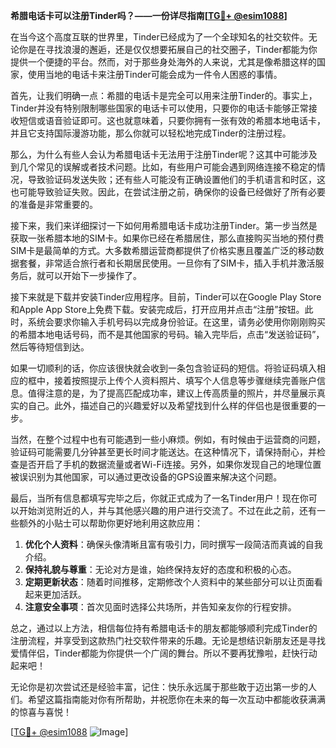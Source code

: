 **希腊电话卡可以注册Tinder吗？——一份详尽指南[[TG💪+ @esim1088](https://t.me/s/esim1088)]**

在当今这个高度互联的世界里，Tinder已经成为了一个全球知名的社交软件。无论你是在寻找浪漫的邂逅，还是仅仅想要拓展自己的社交圈子，Tinder都能为你提供一个便捷的平台。然而，对于那些身处海外的人来说，尤其是像希腊这样的国家，使用当地的电话卡来注册Tinder可能会成为一件令人困惑的事情。

首先，让我们明确一点：希腊的电话卡是完全可以用来注册Tinder的。事实上，Tinder并没有特别限制哪些国家的电话卡可以使用，只要你的电话卡能够正常接收短信或语音验证即可。这也就意味着，只要你拥有一张有效的希腊本地电话卡，并且它支持国际漫游功能，那么你就可以轻松地完成Tinder的注册过程。

那么，为什么有些人会认为希腊电话卡无法用于注册Tinder呢？这其中可能涉及到几个常见的误解或者技术问题。比如，有些用户可能会遇到网络连接不稳定的情况，导致验证码发送失败；还有些人可能没有正确设置他们的手机语言和时区，这也可能导致验证失败。因此，在尝试注册之前，确保你的设备已经做好了所有必要的准备是非常重要的。

接下来，我们来详细探讨一下如何用希腊电话卡成功注册Tinder。第一步当然是获取一张希腊本地的SIM卡。如果你已经在希腊居住，那么直接购买当地的预付费SIM卡是最简单的方式。大多数希腊运营商都提供了价格实惠且覆盖广泛的移动数据套餐，非常适合旅行者和长期居民使用。一旦你有了SIM卡，插入手机并激活服务后，就可以开始下一步操作了。

接下来就是下载并安装Tinder应用程序。目前，Tinder可以在Google Play Store和Apple App Store上免费下载。安装完成后，打开应用并点击“注册”按钮。此时，系统会要求你输入手机号码以完成身份验证。在这里，请务必使用你刚刚购买的希腊本地电话号码，而不是其他国家的号码。输入完毕后，点击“发送验证码”，然后等待短信到达。

如果一切顺利的话，你应该很快就会收到一条包含验证码的短信。将验证码填入相应的框中，接着按照提示上传个人资料照片、填写个人信息等步骤继续完善账户信息。值得注意的是，为了提高匹配成功率，建议上传高质量的照片，并尽量展示真实的自己。此外，描述自己的兴趣爱好以及希望找到什么样的伴侣也是很重要的一步。

当然，在整个过程中也有可能遇到一些小麻烦。例如，有时候由于运营商的问题，验证码可能需要几分钟甚至更长时间才能送达。在这种情况下，请保持耐心，并检查是否开启了手机的数据流量或者Wi-Fi连接。另外，如果你发现自己的地理位置被误识别为其他国家，可以通过更改设备的GPS设置来解决这个问题。

最后，当所有信息都填写完毕之后，你就正式成为了一名Tinder用户！现在你可以开始浏览附近的人，并与其他感兴趣的用户进行交流了。不过在此之前，还有一些额外的小贴士可以帮助你更好地利用这款应用：

1. **优化个人资料**：确保头像清晰且富有吸引力，同时撰写一段简洁而真诚的自我介绍。
2. **保持礼貌与尊重**：无论对方是谁，始终保持友好的态度和积极的心态。
3. **定期更新状态**：随着时间推移，定期修改个人资料中的某些部分可以让页面看起来更加活跃。
4. **注意安全事项**：首次见面时选择公共场所，并告知亲友你的行程安排。

总之，通过以上方法，相信每位持有希腊电话卡的朋友都能够顺利完成Tinder的注册流程，并享受到这款热门社交软件带来的乐趣。无论是想结识新朋友还是寻找爱情伴侣，Tinder都能为你提供一个广阔的舞台。所以不要再犹豫啦，赶快行动起来吧！

无论你是初次尝试还是经验丰富，记住：快乐永远属于那些敢于迈出第一步的人们。希望这篇指南能对你有所帮助，并祝愿你在未来的每一次互动中都能收获满满的惊喜与喜悦！

[[TG💪+ @esim1088](https://t.me/s/esim1088) ![Image](https://i.postimg.cc/4NQfJmqS/Snipaste-2025-05-13-00-14-12.png)]